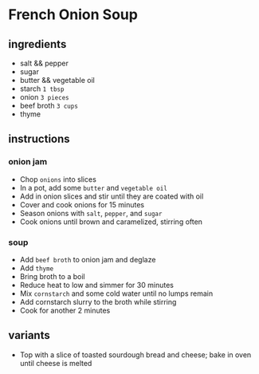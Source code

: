 # French Onion Soup

## ingredients

- salt && pepper
- sugar
- butter && vegetable oil
- starch `1 tbsp`
- onion `3 pieces`
- beef broth `3 cups`
- thyme

## instructions

### onion jam

- Chop `onions` into slices
- In a pot, add some `butter` and `vegetable oil`
- Add in onion slices and stir until they are coated with oil
- Cover and cook onions for 15 minutes
- Season onions with `salt`, `pepper`, and `sugar`
- Cook onions until brown and caramelized, stirring often

### soup

- Add `beef broth` to onion jam and deglaze
- Add `thyme`
- Bring broth to a boil
- Reduce heat to low and simmer for 30 minutes
- Mix `cornstarch` and some cold water until no lumps remain
- Add cornstarch slurry to the broth while stirring
- Cook for another 2 minutes

## variants

- Top with a slice of toasted sourdough bread and cheese; bake in oven until cheese is melted
